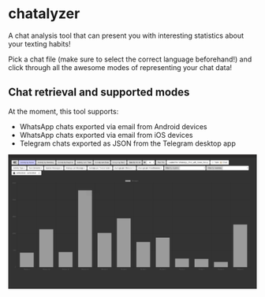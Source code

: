 # chatalyzer

A chat analysis tool that can present you with interesting statistics about your texting habits!

Pick a chat file (make sure to select the correct language beforehand!) and click through all the awesome modes of representing your chat data!

## Chat retrieval and supported modes

At the moment, this tool supports:

- WhatsApp chats exported via email from Android devices
- WhatsApp chats exported via email from iOS devices
- Telegram chats exported as JSON from the Telegram desktop app

![Screenshot](screenshot.png)
